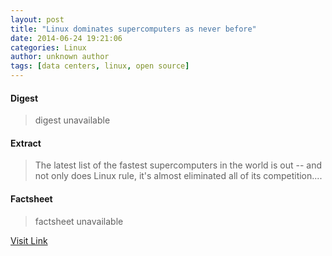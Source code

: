 ```yaml
---
layout: post
title: "Linux dominates supercomputers as never before"
date: 2014-06-24 19:21:06
categories: Linux
author: unknown author
tags: [data centers, linux, open source]
---
```



#### Digest
>digest unavailable

#### Extract
>The latest list of the fastest supercomputers in the world is out -- and not only does Linux rule, it's almost eliminated all of its competition....

#### Factsheet
>factsheet unavailable

[Visit Link](http://www.zdnet.com/linux-dominates-supercomputers-as-never-before-7000030890/#ftag=RSS510d04f)


